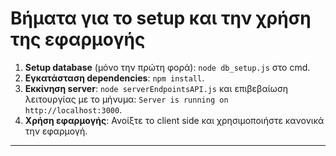 # Βήματα για το setup και την χρήση της εφαρμογής

1. **Setup database** (μόνο την πρώτη φορά): `node db_setup.js` στο cmd.
2. **Εγκατάσταση dependencies**: `npm install`.
3. **Εκκίνηση server**: `node serverEndpointsAPI.js` και επιβεβαίωση λειτουργίας με το μήνυμα: `Server is running on http://localhost:3000`.
4. **Χρήση εφαρμογής**: Ανοίξτε το client side και χρησιμοποιήστε κανονικά την εφαρμογή.

*****
